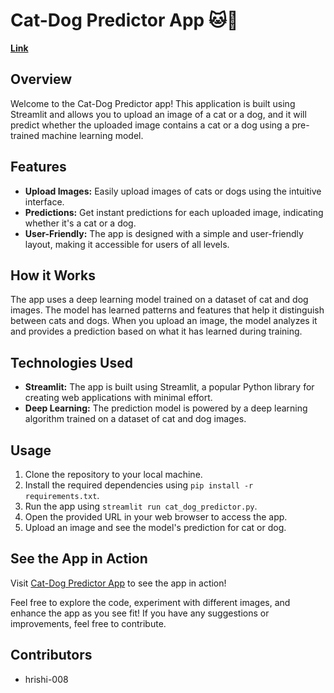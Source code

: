 # Cat-Dog Predictor App 🐱🐶

[**Link**](https://is-that-cat-or-dog.streamlit.app/)

## Overview
Welcome to the Cat-Dog Predictor app! This application is built using Streamlit and allows you to upload an image of a cat or a dog, and it will predict whether the uploaded image contains a cat or a dog using a pre-trained machine learning model.

## Features
- **Upload Images:** Easily upload images of cats or dogs using the intuitive interface.
- **Predictions:** Get instant predictions for each uploaded image, indicating whether it's a cat or a dog.
- **User-Friendly:** The app is designed with a simple and user-friendly layout, making it accessible for users of all levels.

## How it Works
The app uses a deep learning model trained on a dataset of cat and dog images. The model has learned patterns and features that help it distinguish between cats and dogs. When you upload an image, the model analyzes it and provides a prediction based on what it has learned during training.

## Technologies Used
- **Streamlit:** The app is built using Streamlit, a popular Python library for creating web applications with minimal effort.
- **Deep Learning:** The prediction model is powered by a deep learning algorithm trained on a dataset of cat and dog images.

## Usage
1. Clone the repository to your local machine.
2. Install the required dependencies using `pip install -r requirements.txt`.
3. Run the app using `streamlit run cat_dog_predictor.py`.
4. Open the provided URL in your web browser to access the app.
5. Upload an image and see the model's prediction for cat or dog.

## See the App in Action
Visit [Cat-Dog Predictor App](https://is-that-cat-or-dog.streamlit.app/) to see the app in action!

Feel free to explore the code, experiment with different images, and enhance the app as you see fit! If you have any suggestions or improvements, feel free to contribute.

## Contributors
- hrishi-008

